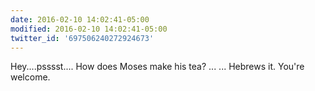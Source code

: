 ```yaml
---
date: 2016-02-10 14:02:41-05:00
modified: 2016-02-10 14:02:41-05:00
twitter_id: '697506240272924673'
---
```


  Hey....psssst....  How does Moses make his tea?  ...  ...  Hebrews it.  You're welcome.